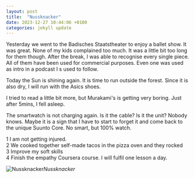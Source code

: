 ```yaml
---
layout: post
title:  "Nussknacker"
date: 2023-12-27 10:44:06 +0100
categories: jekyll update
---
```


Yesterday we went to the Badisches Staatstheater to enjoy a ballet show. It was great. None of my kids complained too much. It was a little bit too long for them though. After the break, I was able to recognise every single piece. All of them have been used for commercial purposes. Even one was used as intro in a podcast I s
used to follow.   

Today the Sun is shining again. It is time to run outside the forest. Since it is also dry, I will run with the Asics shoes.   

I tried to read a little bit more, but Murakami's is getting very boring. Just after 5mins, I fell asleep.  

The smartwatch is not charging again. Is it the cable? Is it the unit? Nobody knows. Maybe it is a sign that I have to start to forget it and come back to the unique Suunto Core. No smart, but 100% watch.

1 I am not getting injured.  
2 We cooked together self-made tacos in the pizza oven and they rocked   
3 Improve my soft skills  
4 Finish the empathy Coursera course. I will fulfil one lesson a day.




![Nussknacker](https://lh3.googleusercontent.com/pw/ABLVV84wTBM4OHPYcM4I9hnfWhlTTmh5SRUIWYl2gPHhCzkWomQk552QrrTyv1QDQ0zzXHHDSq9vWCbItno0ouLvU_6iqDtL-WBlZcQN4ivCVlyUKkAqOGI=w2400)*Nussknacker*&nbsp;



[jekyll-docs]: https://jekyllrb.com/docs/home
[jekyll-gh]:   https://github.com/jekyll/jekyll
[jekyll-talk]: https://talk.jekyllrb.com/
